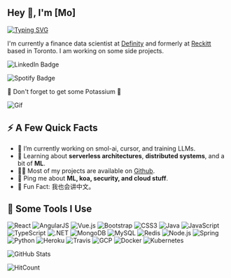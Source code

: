 ## Hey 👋, I'm [Mo]

<!-- (https://monuit.dev/) -->

[![Typing SVG](https://readme-typing-svg.demolab.com?font=Fira+Code&pause=1000&vCenter=true&width=435&lines=Hi%2C+I'm+Mo%2C+an+aspiring+data+scientist;I'm+really+fascinated+by+AI+and+ML;and+looking+to+expand+what+I+do;lets+connect)](https://git.io/typing-svg)

I'm currently a finance data scientist at [Definity](https://www.definityfinancial.com/) and formerly at [Reckitt](https://www.reckitt.com/) based in Toronto. I am working on some side projects.

<!-- ![Website Badge](https://img.shields.io/badge/-monuit.dev-4E69C8?style=flat-square&amp;labelColor=4E69C8&amp;logo=Firefox&amp;link=https://monuit.dev/) -->

![LinkedIn Badge](https://img.shields.io/badge/-@serbis-0077B5?style=flat-square&labelColor=0077B5&logo=LinkedIn&link=https://https://www.linkedin.com/in/mo-abdulhussain/)

![Spotify Badge](https://img.shields.io/badge/-@Stanley%20Lim-1ED760?style=flat-square&labelColor=fff&logo=Spotify&link=https://open.spotify.com/user/shititshim)

🍌 Don't forget to get some Potassium 🍌

![Gif](https://media1.giphy.com/media/13HgwGsXF0aiGY/giphy.gif)

## ⚡️ A Few Quick Facts

- 🔭 I’m currently working on smol-ai, cursor, and training LLMs.
- 🧐 Learning about **serverless architectures**, **distributed systems**, and a bit of **ML**.
- 👨‍💻 Most of my projects are available on [Github](https://github.com/Spiderpig86).
- 💬 Ping me about **ML, koa, security, and cloud stuff**.
- 🎉 Fun Fact: 我也会讲中文。

## 🚀 Some Tools I Use

![React](https://raw.githubusercontent.com/devicons/devicon/master/icons/react/react-original-wordmark.svg)
![AngularJS](https://raw.githubusercontent.com/devicons/devicon/master/icons/angularjs/angularjs-original.svg)
![Vue.js](https://raw.githubusercontent.com/devicons/devicon/master/icons/vuejs/vuejs-original.svg)
![Bootstrap](https://raw.githubusercontent.com/devicons/devicon/master/icons/bootstrap/bootstrap-plain.svg)
![CSS3](https://raw.githubusercontent.com/devicons/devicon/master/icons/css3/css3-original-wordmark.svg)
![Java](https://raw.githubusercontent.com/devicons/devicon/master/icons/java/java-original-wordmark.svg)
![JavaScript](https://raw.githubusercontent.com/devicons/devicon/master/icons/javascript/javascript-original.svg)
![TypeScript](https://raw.githubusercontent.com/devicons/devicon/master/icons/typescript/typescript-original.svg)
![.NET](https://raw.githubusercontent.com/devicons/devicon/master/icons/dot-net/dot-net-original.svg)
![MongoDB](https://raw.githubusercontent.com/devicons/devicon/master/icons/mongodb/mongodb-original.svg)
![MySQL](https://raw.githubusercontent.com/devicons/devicon/master/icons/mysql/mysql-original-wordmark.svg)
![Redis](https://raw.githubusercontent.com/devicons/devicon/master/icons/redis/redis-original-wordmark.svg)
![Node.js](https://raw.githubusercontent.com/devicons/devicon/master/icons/nodejs/nodejs-original-wordmark.svg)
![Spring](https://www.vectorlogo.zone/logos/springio/springio-icon.svg)
![Python](https://raw.githubusercontent.com/devicons/devicon/master/icons/python/python-original-wordmark.svg)
![Heroku](https://raw.githubusercontent.com/devicons/devicon/master/icons/heroku/heroku-plain.svg)
![Travis](https://raw.githubusercontent.com/devicons/devicon/master/icons/travis/travis-plain.svg)
![GCP](https://www.vectorlogo.zone/logos/google_cloud/google_cloud-icon.svg)
![Docker](https://raw.githubusercontent.com/devicons/devicon/master/icons/docker/docker-original.svg)
![Kubernetes](https://www.vectorlogo.zone/logos/kubernetes/kubernetes-icon.svg)

![GitHub Stats](https://github-readme-stats.vercel.app/api?username=monuit&show_icons=true&count_private=true)

![HitCount](https://hits.dwyl.com/monuit/monuit/monuit.svg?style=flat-square)
